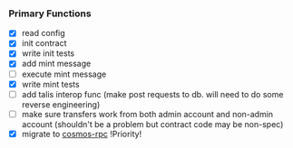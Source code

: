 ### Primary Functions
- [x] read config
- [x] init contract
- [x] write init tests
- [x] add mint message
- [ ] execute mint message
- [x] write mint tests
- [ ] add talis interop func (make post requests to db. will need to do some reverse engineering)
- [ ] make sure transfers work from both admin account and non-admin account (shouldn't be a problem but contract code may be non-spec)
- [x] migrate to [cosmos-rpc](https://github.com/Rhaki/cosmos-grpc-client/) !Priority! 